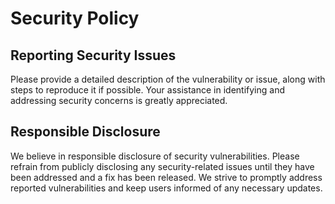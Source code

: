 # Security Policy

## Reporting Security Issues

Please provide a detailed description of the vulnerability or issue, along with steps to reproduce it if possible. Your assistance in identifying and addressing security concerns is greatly appreciated.


## Responsible Disclosure

We believe in responsible disclosure of security vulnerabilities. Please refrain from publicly disclosing any security-related issues until they have been addressed and a fix has been released. We strive to promptly address reported vulnerabilities and keep users informed of any necessary updates.


